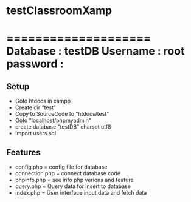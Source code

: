 # testClassroomXamp

====================
Database : testDB
Username : root
password : 
====================

## Setup

- Goto htdocs in xampp 
- Create dir "test"
- Copy to SourceCode to "htdocs/test"
- Goto "localhost/phpmyadmin"
- create database "testDB" charset utf8
- import users.sql

## Features

- config.php = config file for database
- connection.php = connect database code
- phpinfo.php = see info php verions and feature
- query.php = Query data for insert to database
- index.php = User interface input data and fetch data



